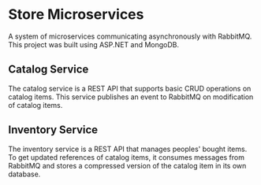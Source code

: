 # Store Microservices

A system of microservices communicating asynchronously with RabbitMQ. This project was built using ASP.NET and MongoDB. 

## Catalog Service

The catalog service is a REST API that supports basic CRUD operations on catalog items. This service publishes an event to RabbitMQ on modification of catalog items.

## Inventory Service

The inventory service is a REST API that manages peoples' bought items. To get updated references of catalog items, it consumes messages from RabbitMQ and stores a compressed version of the catalog item in its own database.
